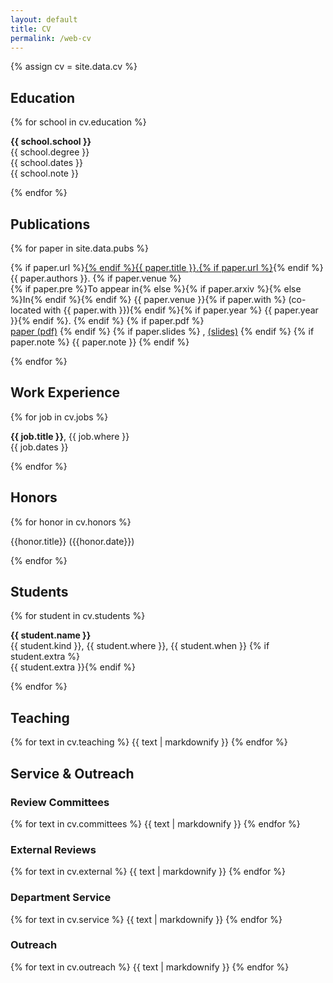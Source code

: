 ```yaml
---
layout: default
title: CV
permalink: /web-cv
---
```

{% assign cv = site.data.cv %}
<div id="cv">
<section>
    <h2>Education</h2>
    {% for school in cv.education %}
    <p>
        <strong>{{ school.school }}</strong><br />
        {{ school.degree }}<br />
        {{ school.dates }}<br />
        {{ school.note }}
    </p>
    {% endfor %}
</section>

<section>
    <h2>Publications</h2>
    {% for paper in site.data.pubs %}
            <p>
                <span class="title">
                    {% if paper.url %}<a href="{{ paper.url  }}">{% endif %}{{ paper.title }}.{% if paper.url %}</a>{% endif %}
                </span>
                <br />
                <span class="authors">{{ paper.authors }}.</span>
                {% if paper.venue %}<br />
                <span class="venue">
                    {% if paper.pre %}To appear in{% else %}{% if paper.arxiv %}{% else %}In{% endif %}{% endif %}
                    {{ paper.venue }}{% if paper.with %} (co-located with {{ paper.with }}){% endif %}{% if paper.year %} {{ paper.year }}{% endif %}.
                </span>
                {% endif %}
                {% if paper.pdf %}
                <br />
                <a href="{{ paper.pdf }}">paper (pdf)</a>
                {% endif %}
                {% if paper.slides %}
                    , <a href="{{ paper.slides }}">(slides)</a>
                {% endif %}
                {% if paper.note %}
                    <span class="note">{{ paper.note }}</span>
                {% endif %}
            </p>
    {% endfor %}
</section>

<section>
    <h2>Work Experience</h2>
    {% for job in cv.jobs %}
    <p>
        <strong>{{ job.title }}</strong>, {{ job.where }}<br />
        {{ job.dates }}
    </p>
    {% endfor %}
</section>

<section>
    <h2>Honors</h2>
    {% for honor in cv.honors %}
        <p>{{honor.title}} ({{honor.date}})</p>
    {% endfor %}
</section>


<section>
    <h2>Students</h2>
    {% for student in cv.students %}
    <p>
        <strong>{{ student.name }}</strong><br />
        {{ student.kind }},
        {{ student.where }},
        {{ student.when }}
        {% if student.extra %}<br />{{ student.extra }}{% endif %}
    </p>
    {% endfor %}
</section>

<section>
    <h2>Teaching</h2>
    {% for text in cv.teaching %}
        {{ text | markdownify }}
    {% endfor %}
</section>

<section>
    <h2>Service &amp; Outreach</h2>
    <h3>Review Committees</h3>
    {% for text in cv.committees %}
        {{ text | markdownify }}
    {% endfor %}
    <h3>External Reviews</h3>
    {% for text in cv.external %}
        {{ text | markdownify }}
    {% endfor %}
    <h3> Department Service</h3>
    {% for text in cv.service %}
        {{ text | markdownify }}
    {% endfor %}
    <h3> Outreach</h3>
    {% for text in cv.outreach %}
        {{ text | markdownify }}
    {% endfor %}
</section>

</div>
